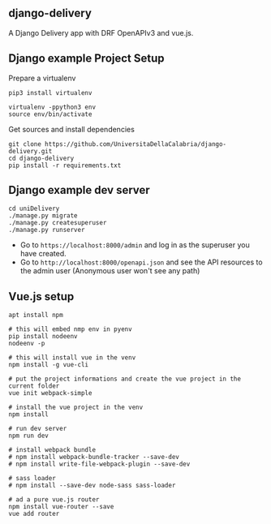 django-delivery
---------------

A Django Delivery app with DRF OpenAPIv3 and vue.js.


Django example Project Setup
--------------------

Prepare a virtualenv
````
pip3 install virtualenv

virtualenv -ppython3 env
source env/bin/activate
````

Get sources and install dependencies
````
git clone https://github.com/UniversitaDellaCalabria/django-delivery.git
cd django-delivery
pip install -r requirements.txt 
````

Django example dev server
-------------------------

```
cd uniDelivery
./manage.py migrate
./manage.py createsuperuser
./manage.py runserver
```

- Go to `https://localhost:8000/admin` and log in as the superuser you have created.
- Go to `http://localhost:8000/openapi.json` and see the API resources to the admin user (Anonymous user won't see any path)


Vue.js setup
------------

````
apt install npm

# this will embed nmp env in pyenv
pip install nodeenv
nodeenv -p

# this will install vue in the venv
npm install -g vue-cli

# put the project informations and create the vue project in the current folder
vue init webpack-simple

# install the vue project in the venv
npm install

# run dev server
npm run dev

# install webpack bundle
# npm install webpack-bundle-tracker --save-dev
# npm install write-file-webpack-plugin --save-dev

# sass loader
# npm install --save-dev node-sass sass-loader

# ad a pure vue.js router
npm install vue-router --save
vue add router
````

````

